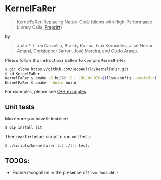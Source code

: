 # KernelFaRer

> KernelFaRer: Replacing Native-Code Idioms with High-Performance Library Calls ([Preprint](https://www.researchgate.net/publication/350453412_KernelFaRer_Replacing_Native-Code_Idioms_with_High-Performance_Library_Calls))

by

> João P. L. de Carvalho, Braedy Kuzma, Ivan Korostelev, José Nelson Amaral, Christopher Barton, José Moreira, and Guido Araujo.

Please follow the instructions bellow to compile KernelFaRer:

~~~bash
$ git clone https://github.com/jaopaulolc/KernelFaRer.git
$ cd KernelFaRer
KernelFaRer $ cmake -B build -S . -DLLVM_DIR=$(llvm-config --cmakedir)
KernelFaRer $ cmake --build build
~~~

For examples, please see [C++ examples](cplus-tests)

## Unit tests

Make sure you have lit installed.
~~~bash
$ pip install lit
~~~

Then use the helper script to run unit tests:
~~~bash
$ ./scripts/kernelfarer-lit ./lit-tests
~~~

## TODOs:

- Enable recognition in the presence of `llvm.fmuladd.*`
